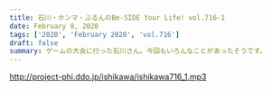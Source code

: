 ```yaml
---
title: 石川・ホンマ・ぶるんのBe-SIDE Your Life! vol.716-1
date: February 8, 2020
tags: ['2020', 'February 2020', 'vol.716']
draft: false
summary: ゲームの大会に行った石川さん。今回もいろんなことがあったそうです。
---
```


http://project-phi.ddo.jp/ishikawa/ishikawa716_1.mp3